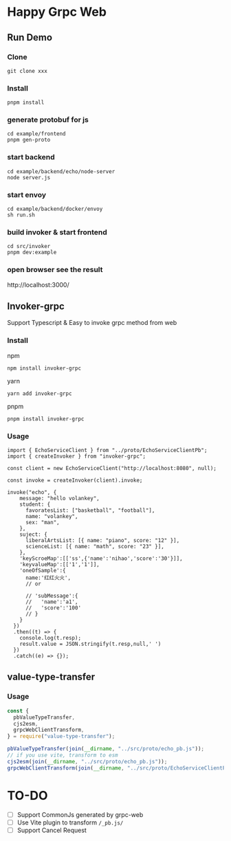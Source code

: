 # Happy Grpc Web

## Run Demo

### Clone

```shell
git clone xxx
```

### Install

```shell
pnpm install
```

### generate protobuf for js

```
cd example/frontend
pnpm gen-proto
```

### start backend

```
cd example/backend/echo/node-server
node server.js
```

### start envoy

```
cd example/backend/docker/envoy
sh run.sh
```

### build invoker & start frontend

```
cd src/invoker
pnpm dev:example
```

### open browser see the result

http://localhost:3000/

## Invoker-grpc

Support Typescript & Easy to invoke grpc method from web

### Install
npm
```
npm install invoker-grpc
```

yarn
```
yarn add invoker-grpc
```
pnpm
```
pnpm install invoker-grpc
```
### Usage
```
import { EchoServiceClient } from "../proto/EchoServiceClientPb";
import { createInvoker } from "invoker-grpc";

const client = new EchoServiceClient("http://localhost:8080", null);

const invoke = createInvoker(client).invoke;

invoke("echo", {
    message: "hello volankey",
    student: {
      favoratesList: ["basketball", "football"],
      name: "volankey",
      sex: "man",
    },
    suject: {
      liberalArtsList: [{ name: "piano", score: "12" }],
      scienceList: [{ name: "math", score: "23" }],
    },
    'keyScroeMap':[['ss',{'name':'nihao','score':'30'}]],
    'keyvalueMap':[['1','1']],
    'oneOfSample':{
      name:'红红火火',
      // or

      // 'subMessage':{
      //   'name':'a1',
      //   'score':'100'
      // }
    }
  })
  .then((t) => {
    console.log(t.resp);
    result.value = JSON.stringify(t.resp,null,' ')
  })
  .catch((e) => {});
```

## value-type-transfer

### Usage

```js
const {
  pbValueTypeTransfer,
  cjs2esm,
  grpcWebClientTransform,
} = require("value-type-transfer");

pbValueTypeTransfer(join(__dirname, "../src/proto/echo_pb.js"));
// if you use vite, transform to esm
cjs2esm(join(__dirname, "../src/proto/echo_pb.js"));
grpcWebClientTransform(join(__dirname, "../src/proto/EchoServiceClientPb.ts"))
```



# TO-DO

- [ ] Support CommonJs generated by grpc-web
- [ ] Use Vite plugin to transform `/_pb.js/`
- [ ] Support Cancel Request
